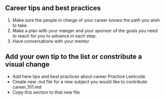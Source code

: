 ## Career tips and best practices

1. Make sure the people in charge of your career knows the path you wish to take.
1. Make a plan with your manger and your sponsor of the goals you need to reach for you to advance in each step.
1. Have conversations with your mentor

## Add your own tip to the list or constribute a visual change

- Add here tips and best practices about career
Practice Leetcode
- Create new .md file for a new subject you would like to contribute
career_101.md
- Copy this section to that new file
